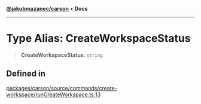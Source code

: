[**@jakubmazanec/carson**](../README.md) • **Docs**

---

# Type Alias: CreateWorkspaceStatus

> **CreateWorkspaceStatus**: `string`

## Defined in

[packages/carson/source/commands/create-workspace/runCreateWorkspace.ts:13](https://github.com/jakubmazanec/tools/blob/05074a1dedd887672f015df129961cd35c75acfe/packages/carson/source/commands/create-workspace/runCreateWorkspace.ts#L13)
